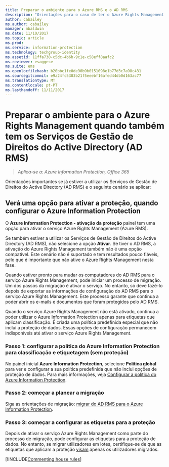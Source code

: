 ```yaml
---
title: Preparar o ambiente para o Azure RMS e o AD RMS
description: "Orientações para o caso de ter o Azure Rights Management com o AD RMS implementado."
author: cabailey
ms.author: cabailey
manager: mbaldwin
ms.date: 11/10/2017
ms.topic: article
ms.prod: 
ms.service: information-protection
ms.technology: techgroup-identity
ms.assetid: 11ffa730-c5dc-4b6b-9c1e-c58eff8aafc2
ms.reviewer: esaggese
ms.suite: ems
ms.openlocfilehash: b20bbc1fe0de90b9b0151098e1b77d3c7a98c431
ms.sourcegitcommit: e9a24fc5303b21f5eeebf16afed44db0d163ac77
ms.translationtype: MT
ms.contentlocale: pt-PT
ms.lasthandoff: 11/11/2017
---
```

# <a name="preparing-the-environment-for-azure-rights-management-when-you-also-have-active-directory-rights-management-services-ad-rms"></a>Preparar o ambiente para o Azure Rights Management quando também tem os Serviços de Gestão de Direitos do Active Directory (AD RMS)

>*Aplica-se a: Azure Information Protection, Office 365*

Orientações importantes se já estiver a utilizar os Serviços de Gestão de Direitos do Active Directory (AD RMS) e o seguinte cenário se aplicar:

## <a name="you-see-an-option-to-activate-protection-when-you-configure-azure-information-protection"></a>Verá uma opção para ativar a proteção, quando configurar o Azure Information Protection

O **Azure Information Protection - ativação da proteção** painel tem uma opção para ativar o serviço Azure Rights Management (Azure RMS). 

Se também estiver a utilizar os Serviços de Gestão de Direitos do Active Directory (AD RMS), não selecione a opção **Ativar**. Se tiver o AD RMS, a ativação do Azure Rights Management também não é uma opção compatível. Este cenário não é suportado e tem resultados pouco fiáveis, pelo que é importante que não ative o Azure Rights Management nesta fase. 

Quando estiver pronto para mudar os computadores do AD RMS para o serviço Azure Rights Management, pode iniciar um processo de migração. Um dos passos da migração é ativar o serviço. No entanto, só deve fazê-lo depois de exportar as informações de configuração do AD RMS para o serviço Azure Rights Management. Este processo garante que continua a poder abrir os e-mails e documentos que foram protegidos pelo AD RMS.

Quando o serviço Azure Rights Management não está ativado, continua a poder utilizar o Azure Information Protection apenas para etiquetas que aplicam classificação. É criada uma política predefinida especial que não inclui a proteção de dados. Essas opções de configuração permanecem indisponíveis até ativar o serviço Azure Rights Management.

### <a name="step-1-configure-your-azure-information-protection-policy-for-classification-and-labeling---without-protection"></a>Passo 1: configurar a política do Azure Information Protection para classificação e etiquetagem (sem proteção)

No painel inicial **Azure Information Protection**, selecione **Política global** para ver e configurar a sua política predefinida que não inclui opções de proteção de dados. Para mais informações, veja [Configurar a política do Azure Information Protection](configure-policy.md).

### <a name="step-2-start-planning-for-migration"></a>Passo 2: começar a planear a migração

Siga as orientações de migração: [migrar do AD RMS para o Azure Information Protection](../plan-design/migrate-from-ad-rms-to-azure-rms.md).

### <a name="step-3-start-to-configure-labels-for-protection"></a>Passo 3: começar a configurar as etiquetas para a proteção

Depois de ativar o serviço Azure Rights Management como parte do processo de migração, pode configurar as etiquetas para a proteção de dados. No entanto, se migrar utilizadores em lotes, certifique-se de que as etiquetas que aplicam a proteção [visam](configure-policy-scope.md) apenas os utilizadores migrados.


[!INCLUDE[Commenting house rules](../includes/houserules.md)]


